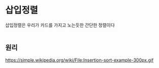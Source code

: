 # 삽입정렬  
삽입정렬은 우리가 카드를 가지고 노는듯한 간단한 정렬이다  
<br/>

## 원리  


https://simple.wikipedia.org/wiki/File:Insertion-sort-example-300px.gif
